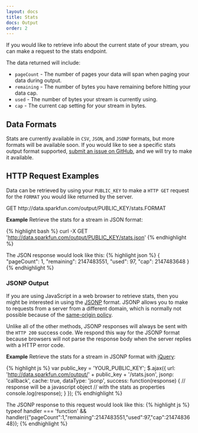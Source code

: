 ```yaml
---
layout: docs
title: Stats
docs: Output
order: 2
---
```


If you would like to retrieve info about the current state of your stream, you can make a request to the stats endpoint.

The data returned will include:

* `pageCount` - The number of pages your data will span when paging your data during output.
* `remaining` - The number of bytes you have remaining before hitting your data cap.
* `used` - The number of bytes your stream is currently using.
* `cap` - The current cap setting for your stream in bytes.

## Data Formats
Stats are currently available in `CSV`, `JSON`, and `JSONP` formats, but more formats will be available soon.  If you
would like to see a specific stats output format supported, [submit an issue on GitHub](https://github.com/sparkfun/phant/issues),
and we will try to make it available.

## HTTP Request Examples
Data can be retrieved by using your `PUBLIC_KEY` to make a `HTTP GET` request for the `FORMAT` you would like
returned by the server.

<div class="url">
  <span class="method GET">GET</span>
  http://data.sparkfun.com/output/PUBLIC_KEY/stats.FORMAT
</div>

**Example** Retrieve the stats for a stream in JSON format:

{% highlight bash %}
curl -X GET 'http://data.sparkfun.com/output/PUBLIC_KEY/stats.json'
{% endhighlight %}

The JSON response would look like this:
{% highlight json %}
{
    "pageCount": 1,
    "remaining": 2147483551,
    "used": 97,
    "cap": 2147483648
  }
{% endhighlight %}

### JSONP Output
If you are using JavaScript in a web browser to retrieve stats, then you might be interested in using the
[JSONP](http://en.wikipedia.org/wiki/JSONP) format.  JSONP allows you to make to requests from a server
from a different domain, which is normally not possible because of the
[same-origin policy](http://en.wikipedia.org/wiki/Same-origin_policy).

Unlike all of the other methods, JSONP responses will always be sent with the `HTTP 200` success code.  We respond
this way for the JSONP format because browsers will not parse the response body when the server replies with a HTTP error code.

**Example** Retrieve the stats for a stream in JSONP format with [jQuery](http://jquery.com):

{% highlight js %}
var public_key = 'YOUR_PUBLIC_KEY';
 $.ajax({
   url: 'http://data.sparkfun.com/output/' + public_key + '/stats.json',
   jsonp: 'callback',
   cache: true,
   dataType: 'jsonp',
   success: function(response) {
     // response will be a javascript object
     // with the stats as properties
     console.log(response);
   }
 });
{% endhighlight %}

The JSONP response to this request would look like this:
{% highlight js %}
typeof handler === 'function' && handler({"pageCount":1,"remaining":2147483551,"used":97,"cap":2147483648});
{% endhighlight %}

